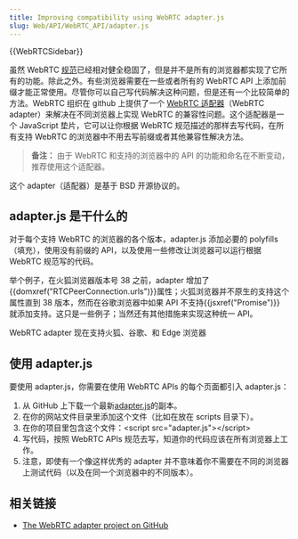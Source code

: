 ```yaml
---
title: Improving compatibility using WebRTC adapter.js
slug: Web/API/WebRTC_API/adapter.js
---
```


{{WebRTCSidebar}}

虽然 WebRTC [规范](http://www.w3.org/TR/webrtc/)已经相对健全稳固了，但是并不是所有的浏览器都实现了它所有的功能。除此之外。有些浏览器需要在一些或者所有的 WebRTC API 上添加前缀才能正常使用。尽管你可以自己写代码解决这种问题，但是还有一个比较简单的方法。WebRTC 组织在 github 上提供了一个 [WebRTC 适配器](https://github.com/webrtc/adapter/)（WebRTC adapter）来解决在不同浏览器上实现 WebRTC 的兼容性问题。这个适配器是一个 JavaScript 垫片，它可以让你根据 WebRTC 规范描述的那样去写代码，在所有支持 WebRTC 的浏览器中不用去写前缀或者其他兼容性解决方法。

> **备注：** 由于 WebRTC 和支持的浏览器中的 API 的功能和命名在不断变动，推荐使用这个适配器。

这个 adapter（适配器）是基于 BSD 开源协议的。

## adapter.js 是干什么的

对于每个支持 WebRTC 的浏览器的各个版本，adapter.js 添加必要的 polyfills（填充），使用没有前缀的 API，以及使用一些修改让浏览器可以运行根据 WebRTC 规范写的代码。

举个例子，在火狐浏览器版本号 38 之前，adapter 增加了{{domxref("RTCPeerConnection.urls")}}属性；火狐浏览器并不原生的支持这个属性直到 38 版本，然而在谷歌浏览器中如果 API 不支持{{jsxref("Promise")}} 就添加支持。这只是一些例子；当然还有其他措施来实现这种统一 API。

WebRTC adapter 现在支持火狐、谷歌、和 Edge 浏览器

## 使用 adapter.js

要使用 adapter.js，你需要在使用 WebRTC APIs 的每个页面都引入 adapter.js：

1. 从 GitHub 上下载一个最新[adapter.js](https://github.com/webrtc/adapter/tree/master/release)的副本。
2. 在你的网站文件目录里添加这个文件（比如在放在 scripts 目录下）。
3. 在你的项目里包含这个文件：\<script src="adapter.js">\</script>
4. 写代码，按照 WebRTC APIs 规范去写，知道你的代码应该在所有浏览器上工作。
5. 注意，即使有一个像这样优秀的 adapter 并不意味着你不需要在不同的浏览器上测试代码（以及在同一个浏览器中的不同版本）。

## 相关链接

- [The WebRTC adapter project on GitHub](https://github.com/webrtc/adapter)
